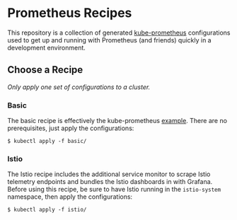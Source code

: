 # Prometheus Recipes

This repository is a collection of generated [kube-prometheus](https://github.com/coreos/prometheus-operator/tree/master/contrib/kube-prometheus) configurations used to get up and running with Prometheus (and friends) quickly in a development environment.

## Choose a Recipe

_Only apply one set of configurations to a cluster._

### Basic

The basic recipe is effectively the kube-prometheus [example](https://github.com/coreos/prometheus-operator/blob/master/contrib/kube-prometheus/example.jsonnet). There are no prerequisites, just apply the configurations:

```
$ kubectl apply -f basic/
```

### Istio

The Istio recipe includes the additional service monitor to scrape Istio telemetry endpoints and bundles the Istio dashboards in with Grafana. Before using this recipe, be sure to have Istio running in the `istio-system` namespace, then apply the configurations:

```
$ kubectl apply -f istio/
```
